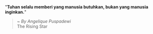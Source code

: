 "**Tuhan selalu memberi yang manusia butuhkan, bukan yang manusia inginkan.**"

> ~ _By Angelique Puspadewi_  
The Rising Star
